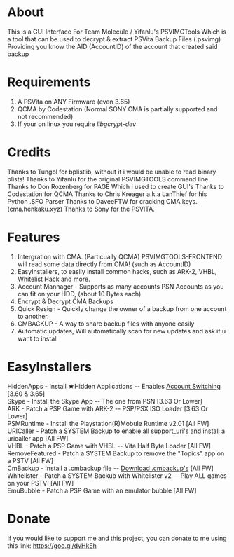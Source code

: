 # About
This is a GUI Interface For Team Molecule / Yifanlu's PSVIMGTools 
Which is a tool that can be used to decrypt & extract PSVita Backup Files (.psvimg) Providing you know the AID (AccountID)
of the account that created said backup

# Requirements
1. A PSVita on ANY Firmware (even 3.65)
2. QCMA by Codestation (Normal SONY CMA is partially supported and not recommended)
3. If your on linux you require *libgcrypt-dev*

# Credits
Thanks to Tungol for bplistlib, without it i would be unable to read binary plists!
Thanks to Yifanlu for the original PSVIMGTOOLS command line
Thanks to Don Rozenberg for PAGE Which i used to create GUI's
Thanks to Codestation for QCMA
Thanks to Chris Kreager a.k.a LanThief for his Python .SFO Parser
Thanks to DaveeFTW for cracking CMA keys. (cma.henkaku.xyz)
Thanks to Sony for the PSVITA. 

# Features
1. Intergration with CMA. (Particually QCMA) PSVIMGTOOLS-FRONTEND will read some data directly from CMA! (such as AccountID)
2. EasyInstallers, to easily install common hacks, such as ARK-2, VHBL, Whitelist Hack and more.
3. Account Mannager - Supports as many accounts PSN Accounts as you can fit on your HDD, (about 10 Bytes each)
4. Encrypt & Decrypt CMA Backups
5. Quick Resign - Quickly change the owner of a backup from one account to another.
6. CMBACKUP - A way to share backup files with anyone easily
7. Automatic updates, Will automatically scan for new updates and ask if u want to install

# EasyInstallers
HiddenApps - Install ★Hidden Applications -- Enables [Account Switching](https://pastebin.com/raw/CiTUyjr4) [3.60 & 3.65]     
Skype - Install the Skype App -- The one from PSN [3.63 Or Lower]                                                
ARK - Patch a PSP Game with ARK-2 -- PSP/PSX ISO Loader [3.63 Or Lower]                                    
PSMRuntime - Install the Playstation(R)Mobule Runtime v2.01 [All FW]                                       
URICaller - Patch a SYSTEM Backup to enable all support_uri's and install a uricaller app [All FW]                          
VHBL - Patch a PSP Game with VHBL -- Vita Half Byte Loader [All FW]                             
RemoveFeatured - Patch a SYSTEM Backup to remove the "Topics" app on a PSTV [All FW]                                
CmBackup - Install a .cmbackup file -- [Download .cmbackup's](https://drive.google.com/open?id=0B8wXQbm9DD-6UndjcWFWNV9JTlk) [All FW]                                       
Whitelister - Patch a SYSTEM Backup with Whitelister v2 -- Play ALL games on your PSTV! [All FW]                      
EmuBubble - Patch a PSP Game with an emulator bubble [All FW]               

# Donate
If you would like to support me and this project, you can donate to me using this link:
https://goo.gl/dvHkEh
